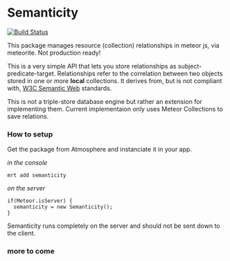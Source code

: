 Semanticity
==================

[![Build Status](https://travis-ci.org/CMToups/meteor-semanticity.png)](https://travis-ci.org/CMToups/meteor-semanticity)

This package manages resource (collection) relationships in meteor js, via meteorite. Not production ready!

This is a very simple API that lets you store relationships as subject-predicate-target. 
Relationships refer to the correlation between two objects stored in one or more **local** collections. 
It derives from, but is not compliant with, [W3C Semantic Web](http://www.w3.org/standards/semanticweb/) standards.

This is not a triple-store database engine but rather an extension for implementing them. 
Current implementaion only uses Meteor Collections to save relations.




### How to setup

Get the package from Atmosphere and instanciate it in your app.

*in the console*
```
mrt add semanticity
```
*on the server*
```
if(Meteor.isServer) {
  semanticity = new Semanticity();
}
```
Semanticity runs completely on the server and should not be sent down to the client.

### more to come
